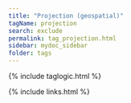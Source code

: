 ```yaml
---
title: "Projection (geospatial)"
tagName: projection
search: exclude
permalink: tag_projection.html
sidebar: mydoc_sidebar
folder: tags
---
```

{% include taglogic.html %}

{% include links.html %}
